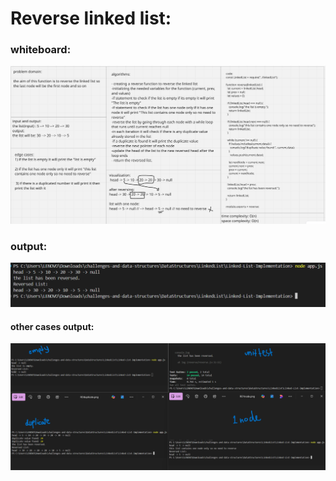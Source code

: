 # Reverse linked list:

### whiteboard:

![revesed linked list ](../pics/rWB.png)

### output: 

![revesed linked list ](../pics/reverseOutput.png)

#### other cases output:

![revesed linked list ](../pics/outputsR.png)
